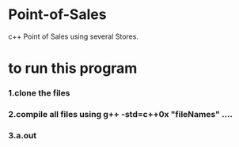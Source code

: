 # Point-of-Sales
c++ Point of Sales  using  several  Stores.
# to run this program
### 1.clone the files
### 2.compile all files using  g++ -std=c++0x "fileNames" ....
### 3.a.out
